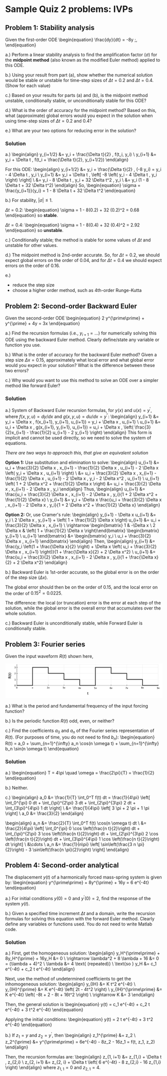 # Sample Quiz 2 problems: IVPs

## Problem 1: Stability analysis

Given the first-order ODE
\begin{equation}
\frac{dy}{dt} = -8y \;,
\end{equation}

a.) Perform a linear stability analysis to find the amplification factor ($\sigma$) for the **midpoint method** (also known as the modified Euler method) applied to this ODE.

b.) Using your result from part (a), show whether the numerical solution would be stable or unstable for time-step sizes of $\Delta t = 0.2$ and $\Delta t = 0.4$. (Show for each value)

c.) Based on your results for parts (a) and (b), is the midpoint method unstable, conditionally stable, or unconditionally stable for this ODE?

d.) What is the order of accuracy for the midpoint method? Based on this, what (approximate) global errors would you expect in the solution when using time-step sizes of $\Delta t = 0.2$ and 0.4?

e.) What are your two options for reducing error in the solution?

### Solution

a.)
\begin{align}
y_{i+1/2} &= y_i + \frac{\Delta t}{2} \, f(t_i, y_i) \\
y_{i+1} &= y_i + \Delta t \, f(t_i + \frac{\Delta t}{2}, y_{i+1/2})
\end{align}

For this ODE:
\begin{align}
y_{i+1/2} &= y_i + \frac{\Delta t}{2} \, (-8 y_i) = y_i - 4 \Delta t \, y_i \\
y_{i+1} &= y_i + \Delta t \, \left[ -8 \left( y_i - 4 \Delta t \, y_i \right) \right] \\
&= y_i - 8 \Delta t \, y_i + 32 \Delta t^2 \, y_i \\
&= y_i (1 - 8 \Delta t + 32 \Delta t^2)
\end{align}
So, 
\begin{equation}
\sigma = \frac{y_{i+1}}{y_i} = 1 - 8 \Delta t + 32 \Delta t^2
\end{equation}

b.) For stability, $|\sigma| \leq 1$.

$\Delta t = 0.2$:
\begin{equation}
\sigma = 1 - 8(0.2) + 32 (0.2)^2 = 0.68
\end{equation}
so **stable**.

$\Delta t = 0.4$:
\begin{equation}
\sigma = 1 - 8(0.4) + 32 (0.4)^2 = 2.92
\end{equation}
so **unstable**.

c.) Conditionally stable; the method is stable for some values of $\Delta t$ and unstable for other values.

d.) The midpoint method is 2nd-order accurate. So, for $\Delta t = 0.2$, we should expect global errors on the order of 0.04, and for $\Delta t = 0.4$ we should expect errors on the order of 0.16.

e.)

  - reduce the step size
  - choose a higher order method, such as 4th-order Runge-Kutta


## Problem 2: Second-order Backward Euler

Given the second-order ODE
\begin{equation}
2 y^{\prime\prime} + y^{\prime} + 4y = 3x
\end{equation}

a.) Find the recursion formulas (i.e., $y_{i+1} = \ldots$) for numerically solving this ODE using the backward Euler method. Clearly define/state any variable or function you use.


b.) What is the order of accuracy for the backward Euler method? Given a step size $\Delta x = 0.15$, approximately what local error and what global error would you expect in your solution? What is the difference between these two errors?

c.) Why would you want to use this method to solve an ODE over a simpler method like forward Euler?

### Solution

a.) System of Backward Euler recursion formulas, for $y(x)$ and $u(x) = y^{\prime}$, where $f(x,y,u) = dy/dx$ and $g(x,y,u) = du/dx = y^{\prime\prime}$:
\begin{align}
y_{i+1} &= y_i + \Delta x \, f(x_{i+1}, y_{i+1}, u_{i+1}) = y_i + \Delta x \, u_{i+1} \\
u_{i+1} &= u_i + \Delta x \, g(x_{i+1}, y_{i+1}, u_{i+1}) = u_i + \Delta x \, \left( \frac{3}{2}x_{i+1} - \frac{1}{2} u_{i+1} - 2 y_{i+1} \right)
\end{align}
This form is implicit and cannot be used directly, so we need to solve the system of equations.

*There are two ways to approach this, that give an equivalent solution*

**Option 1:** Use substitution and elimination to solve:
\begin{align}
u_{i+1} &= u_i + \frac{3}{2} \Delta x \, x_{i+1} - \frac{1}{2} \Delta x \, u_{i+1} - 2 \Delta x \left( y_i + \Delta x \, u_{i+1} \right) \\
&= u_i + \frac{3}{2} \Delta x \, x_{i+1} - \frac{1}{2} \Delta x \, u_{i+1} - 2 \Delta x \, y_i - 2 \Delta x^2 \, u_{i+1} \\
u_{i+1} \left( 1 + 2 \Delta x^2 + \frac{1}{2} \Delta x \right) &= u_i + \frac{3}{2} \Delta x \, x_{i+1} - 2 \Delta x \, y_i
\end{align}
Thus,
\begin{align}
u_{i+1} &= \frac{u_i + \frac{3}{2} \Delta x \, x_{i+1} - 2 \Delta x \, y_i}{1 + 2 \Delta x^2 + \frac{1}{2} \Delta x} \\
y_{i+1} &= y_i + \Delta x \frac{u_i + \frac{3}{2} \Delta x \, x_{i+1} - 2 \Delta x \, y_i}{1 + 2 \Delta x^2 + \frac{1}{2} \Delta x}
\end{align}

**Option 2:** Or, use Cramer's rule:
\begin{align}
y_{i+1} - \Delta x u_{i+1} &= y_i \\
2 \Delta x \, y_{i+1} + \left( 1 + \frac{1}{2} \Delta x \right) u_{i+1} &= u_i + \frac{3}{2} \Delta x \, x_{i+1} \\
\rightarrow \begin{bmatrix} 1 & -\Delta x \\ 2 \Delta x & \left( 1 + \frac{1}{2} \Delta x \right)\end{bmatrix} \begin{bmatrix} y_{i+1} \\ u_{i+1} \end{bmatrix} &= 
\begin{bmatrix} y_i \\ u_i + \frac{3}{2} \Delta x \, x_{i+1} \end{bmatrix}
\end{align}
Then,
\begin{align}
y_{i+1} &= \frac{y_i \left(1 + \frac{\Delta x}{2} \right) + \Delta x \left( u_i + \frac{3}{2} \Delta x \, x_{i+1} \right)}{1 + \frac{\Delta x}{2} + 2 \Delta x^2} \\
u_{i+1} &= \frac{u_i + \frac{3}{2} \Delta x \, x_{i+1} - 2 \Delta x \, y_i}{1 + \frac{\Delta x}{2} + 2 \Delta x^2}
\end{align}

b.) Backward Euler is 1st-order accurate, so the global error is on the order of the step size ($\Delta x$).

The global error should then be on the order of 0.15, and the local error on the order of $0.15^2 = 0.0225$.

The difference: the local (or truncation) error is the error at each step of the solution, while the global error is the overall error that accumulates over the whole solution.

c.) Backward Euler is unconditionally stable, while Forward Euler is conditionally stable.

## Problem 3: Fourier series

Given the input waveform $R(t)$ shown here,

![Increasing square wave form](../images/wave.png "Waveform")

a.) What is the period and fundamental frequency of the input forcing function?


b.) Is the periodic function $R(t)$ odd, even, or neither?

c.) Find the coefficients $a_0$ and $a_n$ of the Fourier series representation of $R(t)$. (For purposes of time, you do not need to find $b_n$):
\begin{equation}
R(t) = a_0 + \sum_{n=1}^{\infty} a_n \cos(n \omega t) + \sum_{n=1}^{\infty} b_n \sin(n \omega t) 
\end{equation}


### Solution

a.)
\begin{equation}
T = 4\pi \quad \omega = \frac{2\pi}{T} = \frac{1}{2}
\end{equation}

b.) Neither.

c.)
\begin{align}
a_0 &= \frac{1}{T} \int_0^T f(t) dt = \frac{1}{4\pi} \left[ \int_0^{\pi} 0 dt + \int_{\pi}^{2\pi} 3 dt + \int_{2\pi}^{3\pi} 2 dt + \int_{3\pi}^{4\pi} 1 dt  \right] \\
&= \frac{1}{4\pi} \left[ 3 \pi + 2 \pi + 1 \pi \right] \\
a_0 &= \frac{3}{2}
\end{align}

\begin{align}
a_n &= \frac{2}{T} \int_0^T f(t) \cos(n \omega t) dt \\
&= \frac{2}{4\pi} \left[ \int_0^{\pi} 0 \cos \left(\frac{n t}{2}\right) dt + \int_{\pi}^{2\pi} 3 \cos \left(\frac{n t}{2}\right) dt + \int_{2\pi}^{3\pi} 2 \cos \left(\frac{n t}{2}\right) dt + \int_{3\pi}^{4\pi} 1 \cos \left(\frac{n t}{2}\right) dt  \right] \\
&\cdots \\
a_n &= \frac{1}{n\pi} \left[ \sin\left(\frac{3 n \pi}{2}\right) - 3 \sin\left(\frac{n \pi}{2}\right) \right]
\end{align}


## Problem 4: Second-order analytical

The displacement $y(t)$ of a harmonically forced mass-spring system is given by:
\begin{equation}
y^{\prime\prime} + 8y^{\prime} + 16y = 6 e^{-4t}
\end{equation}

a.) For initial conditions $y(0)=0$ and $y^{\prime}(0) = 2$, find the response of the system $y(t)$.

b.) Given a specified time increment $\Delta t$ and a domain, write the recursion formulas for solving this equation with the forward Euler method. Clearly define any variables or functions used. You do not need to write Matlab code.

### Solution

a.) First, get the homogeneous solution:
\begin{align}
y_H^{\prime\prime} + 8y_H^{\prime} + 16y_H &= 0 \\
\rightarrow \lambda^2 + 8 \lambda + 16 &= 0 = (\lambda + 4)^2 \\
\lambda &= 4 \text{ (repeated)} \\
\text{so } y_H &= c_1 e^{-4t} + c_2 t e^{-4t}
\end{align}

Next, use the method of undetermined coefficients to get the inhomogeneous solution:
\begin{align}
y_{IH} &= K t^2 e^{-4t} \\
y_{IH}^{\prime} &= K e^{-4t} \left( 2t - 4t^2 \right) \\
y_{IH}^{\prime\prime} &= K e^{-4t} \left( -8t + 2 - 8t + 16t^2 \right) \\
\rightarrow K &= 3 
\end{align}

Then, the general solution is
\begin{equation}
y(t) = c_1 e^{-4t} + c_2 t e^{-4t} + 3 t^2 e^{-4t}
\end{equation}

Applying the initial conditions:
\begin{equation}
y(t) = 2 t e^{-4t} + 3 t^2 e^{-4t}
\end{equation}

b.) If $z_1 = y$ and $z_2 = y^{\prime}$, then
\begin{align}
z_1^{\prime} &= z_2 \\
z_2^{\prime} &= y^{\prime\prime} = 6e^{-4t} - 8z_2 - 16z_1 = f(t, z_1, z_2)
\end{align}

Then, the recursion formulas are:
\begin{align}
z_{1, i+1} &= z_{1,i} + \Delta t \, z_{2,i} \\
z_{2, i+1} &= z_{2, i} + \Delta t \left( 6 e^{-4t} - 8 z_{2,i} - 16 z_{1,i} \right)
\end{align}
where $z_{1,1} = 0$ and $z_{2,1} = 4$.
